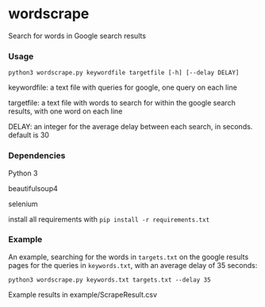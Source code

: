 # wordscrape
Search for words in Google search results

### Usage

`python3 wordscrape.py keywordfile targetfile [-h] [--delay DELAY]`

keywordfile: a text file with queries for google, one query on each line

targetfile: a text file with words to search for within the google search results, with one word on each line

DELAY: an integer for the average delay between each search, in seconds. default is 30



### Dependencies

Python 3

beautifulsoup4

selenium

install all requirements with `pip install -r requirements.txt`


### Example
An example, searching for the words in `targets.txt` on the google results pages for the queries in `keywords.txt`, with an average delay of 35 seconds:


`python3 wordscrape.py keywords.txt targets.txt --delay 35`

Example results in example/ScrapeResult.csv
